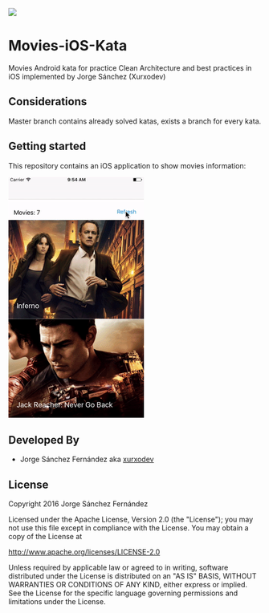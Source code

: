 ![](http://xurxodev.com/content/images/2017/04/xurxodev-readme.png) 
# Movies-iOS-Kata 
Movies Android kata for practice Clean Architecture and best practices in iOS implemented by Jorge Sánchez (Xurxodev)

## Considerations 

Master branch contains already solved katas, exists a branch for every kata.

## Getting started

This repository contains an iOS application to show movies information:

![](/Art/movies.gif)

## Developed By

* Jorge Sánchez Fernández aka [xurxodev](https://twitter.com/xurxodev)

## License


Copyright 2016 Jorge Sánchez Fernández

Licensed under the Apache License, Version 2.0 (the "License");
you may not use this file except in compliance with the License.
You may obtain a copy of the License at

http://www.apache.org/licenses/LICENSE-2.0

Unless required by applicable law or agreed to in writing, software
distributed under the License is distributed on an "AS IS" BASIS,
WITHOUT WARRANTIES OR CONDITIONS OF ANY KIND, either express or implied.
See the License for the specific language governing permissions and
limitations under the License.
